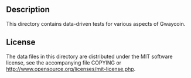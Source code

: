Description
------------

This directory contains data-driven tests for various aspects of Gwaycoin.

License
--------

The data files in this directory are distributed under the MIT software
license, see the accompanying file COPYING or
http://www.opensource.org/licenses/mit-license.php.

